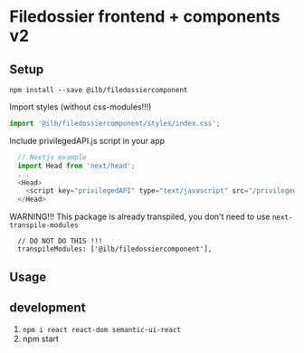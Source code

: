 # Filedossier frontend + components v2

## Setup
```
npm install --save @ilb/filedossiercomponent
```

Import styles (without css-modules!!!)
```js
import '@ilb/filedossiercomponent/styles/index.css';
```

Include privilegedAPI.js script in your app
```js
  // Nextjs example
  import Head from 'next/head';
  ...
  <Head>
    <script key="privilegedAPI" type="text/javascript" src="/privilegedAPI/web/scripts/privilegedAPI.js"></script>
  </Head>
```

WARNING!!! This package is already transpiled, you don't need to use `next-transpile-modules`
```
  // DO NOT DO THIS !!!
  transpileModules: ['@ilb/filedossiercomponent'],
```

## Usage

## development

1. `npm i react react-dom semantic-ui-react`
2. npm start